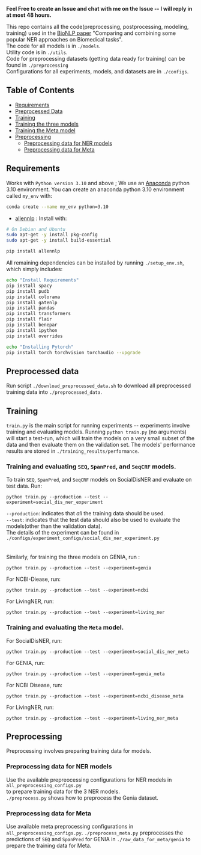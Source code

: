 **Feel Free to create an Issue and chat with me on the Issue -- I will reply in at most 48 hours.**

This repo contains all the code(preprocessing, postprocessing, modeling, training) used in the [BioNLP paper](https://arxiv.org/abs/2305.19120) "Comparing and combining some popular NER approaches on Biomedical tasks".  
The code for all models is in `./models`.  
Utility code is in `./utils`.   
Code for preprocessing datasets (getting data ready for training) can be found in `./preprocessing`  
Configurations for all experiments, models, and datasets are in `./configs`.   

## Table of Contents  
- [Requirements](#requirements)  
- [Preprocessed Data](#preprocess)
- [Training](#training)
- [Training the three models](#three)
- [Training the Meta model](#meta)
- [Preprocessing](#preprocessing)
  - [Preprocessing data for NER models](#preprocessing-ner)
  - [Preprocessing data for Meta](#preprocessing-meta)


<a name="requirements"/>

## Requirements
Works with `Python version 3.10` and above ; We use an [Anaconda](https://www.anaconda.com/download) python 3.10 environment.
You can create an anaconda python 3.10 environment called `my_env` with:
```bash
conda create --name my_env python=3.10
```

- [allennlp](https://github.com/allenai/allennlp) : Install with:
```bash
# On Debian and Ubuntu
sudo apt-get -y install pkg-config
sudo apt-get -y install build-essential

pip install allennlp
```

All remaining dependencies can be installed by running `./setup_env.sh`, which simply includes:
```bash
echo "Install Requirements"
pip install spacy
pip install pudb
pip install colorama
pip install gatenlp
pip install pandas
pip install transformers
pip install flair
pip install benepar
pip install ipython
pip install overrides

echo "Installing Pytorch"
pip install torch torchvision torchaudio --upgrade
```

<a name="preprocess"/>

## Preprocessed data
Run script `./download_preprocessed_data.sh` to download all preprocessed training data into `./preprocessed_data`. 


<a name="training"/>

## Training
`train.py` is the main script for running experiments -- experiments involve training 
and evaluating models. Running `python train.py` (no arguments) will start a test-run, 
which will train the models on a very small subset of the data and then evaluate them 
on the validation set. The models' performance results are stored in `./training_results/performance`.


<a name="three"/>

### Training and evaluating `SEQ`, `SpanPred`, and `SeqCRF` models.
To train `SEQ`, `SpanPred`, and `SeqCRF` models on SocialDisNER and evaluate on test data. Run:
```
python train.py --production --test --experiment=social_dis_ner_experiment
```
`--production`: indicates that *all* the training data should be used.  
`--test`: indicates that the test data should also be used to evaluate the models(other than the validation data).  
The details of the experiment can be found in `./configs/experiment_configs/social_dis_ner_experiment.py`  
<br/><br/> 
Similarly, for training the three models on GENIA, run :
```
python train.py --production --test --experiment=genia
```
For NCBI-Diease, run:
```
python train.py --production --test --experiment=ncbi
```
For LivingNER, run:
```
python train.py --production --test --experiment=living_ner
```

<a name="meta"/>

### Training and evaluating the `Meta` model.
For SocialDisNER, run:
```
python train.py --production --test --experiment=social_dis_ner_meta
```
For GENIA, run:
```
python train.py --production --test --experiment=genia_meta
```
For NCBI Disease, run:
```
python train.py --production --test --experiment=ncbi_disease_meta
```
For LivingNER, run:
```
python train.py --production --test --experiment=living_ner_meta
```

<a name="preprocessing"/>

## Preprocessing
Preprocessing involves preparing training data for models.

<a name="preprocessing-ner"/>

### Preprocessing data for NER models
Use the available prepreocessing configurations for NER models in `all_preprocessing_configs.py`  
to prepare training data for the 3 NER models.   
`./preprocess.py` shows how to preprocess the Genia dataset.

<a name="preprocessing-meta"/>

### Preprocessing data for Meta
Use available meta preprocessing configurations in `all_preprocessing_configs.py`.
`./preprocess_meta.py` preprocesses the predictions of `SEQ` and `SpanPred` for GENIA in `./raw_data_for_meta/genia` to prepare the training data for Meta. 
